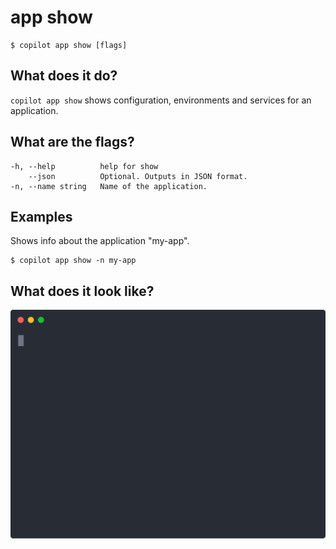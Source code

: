 # app show
```console
$ copilot app show [flags]
```

## What does it do?

`copilot app show` shows configuration, environments and services for an application.

## What are the flags?

```
-h, --help          help for show
    --json          Optional. Outputs in JSON format.
-n, --name string   Name of the application.
```

## Examples
Shows info about the application "my-app".
```console
$ copilot app show -n my-app
```

## What does it look like?

![Running copilot app show](https://raw.githubusercontent.com/kohidave/copilot-demos/master/app-show.svg?sanitize=true)